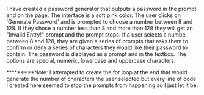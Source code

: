 I have created a password generator that outputs a password in the prompt and on the page.
The interface is a soft pink color.
The user clicks on 'Generate Password' and is prompted to choose a number between 8 and 128. If they chose a number less than 8 and more than 128 they will get an "Invalid Entry!" prompt and the prompt stops.
If a user selects a numbe between 8 and 128, they are given a series of prompts that asks them to confirm or deny a series of characters they would like their password to contain.
The password is displayed as a prompt and in the textbox.
The options are special, numeric, lowercase and uppercase characters.

*********Note: I attempted to create the for loop at the end that would generate the number of characters the user selected but every line of code I created here seemed to stop the prompts from happening so I just let it be. 